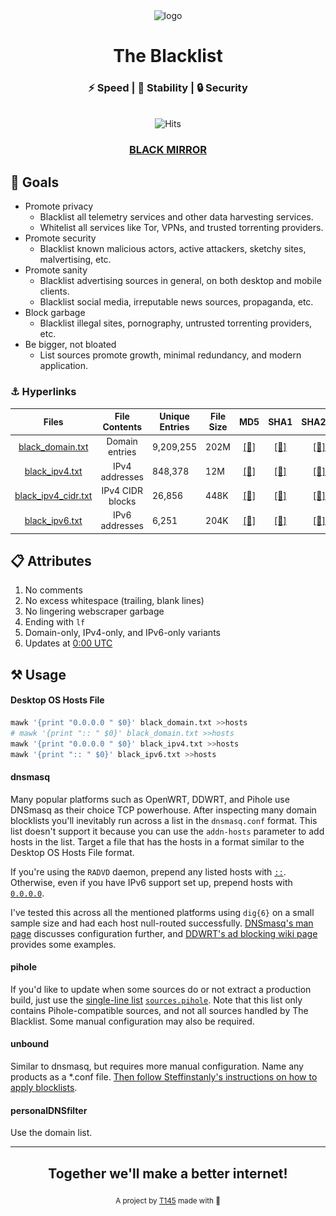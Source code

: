 <div align="center">
  <img src="logo.png"
       alt="logo"
       longdesc="https://github.com/T145/the-blacklist/master/.github/logo.png"
       crossorigin="anonymous"
       referrerpolicy="no-referrer" />
  <h1>The Blacklist</h1>
  <h3>⚡ Speed | 🧱 Stability | 🔒 Security</h3>
  <br>
  <img src="https://hitcounter.pythonanywhere.com/count/tag.svg?url=https%3A%2F%2Fgithub.com%2FT145%2Fthe-blacklist" alt="Hits">
  <h3><a href="https://github.com/T145/black-mirror">BLACK MIRROR</a></h3>
</div>

## 🥅 Goals

- Promote privacy
  - Blacklist all telemetry services and other data harvesting services.
  - Whitelist all services like Tor, VPNs, and trusted torrenting providers.
- Promote security
  - Blacklist known malicious actors, active attackers, sketchy sites, malvertising, etc.
- Promote sanity
  - Blacklist advertising sources in general, on both desktop and mobile clients.
  - Blacklist social media, irreputable news sources, propaganda, etc.
- Block garbage
  - Blacklist illegal sites, pornography, untrusted torrenting providers, etc.
- Be bigger, not bloated
  - List sources promote growth, minimal redundancy, and modern application.

### ⚓ Hyperlinks

<table>
  <thead>
    <tr>
      <th style="text-align:center">Files</th>
      <th style="text-align:center">File Contents</th>
      <th>Unique Entries</th>
      <th>File Size</th>
      <th>MD5</th>
      <th>SHA1</th>
      <th>SHA256</th>
    </tr>
  </thead>
  <tbody>
    <tr>
      <td style="text-align:center"><a href="https://github.com/T145/the-blacklist/releases/download/latest-domain/black_domain.txt">black_domain.txt</a></td>
      <td style="text-align:center">Domain entries</td>
      <td id="domain-count">9,209,255</td>
      <td id="domain-filesize">202M</td>
      <td style="text-align:center"><a href="https://github.com/T145/the-blacklist/releases/download/latest-domain/black_domain.md5">[🔗]</a></td>
      <td style="text-align:center"><a href="https://github.com/T145/the-blacklist/releases/download/latest-domain/black_domain.sha1">[🔗]</a></td>
      <td style="text-align:center"><a href="https://github.com/T145/the-blacklist/releases/download/latest-domain/black_domain.sha256">[🔗]</a></td>
    </tr>
    <tr>
      <td style="text-align:center"><a href="https://github.com/T145/the-blacklist/releases/download/latest-ipv4/black_ipv4.txt">black_ipv4.txt</a></td>
      <td style="text-align:center">IPv4 addresses</td>
      <td id="ipv4-count">848,378</td>
      <td id="ipv4-filesize">12M</td>
      <td style="text-align:center"><a href="https://github.com/T145/the-blacklist/releases/download/latest-ipv4/black_ipv4.md5">[🔗]</a></td>
      <td style="text-align:center"><a href="https://github.com/T145/the-blacklist/releases/download/latest-ipv4/black_ipv4.sha1">[🔗]</a></td>
      <td style="text-align:center"><a href="https://github.com/T145/the-blacklist/releases/download/latest-ipv4/black_ipv4.sha256">[🔗]</a></td>
    </tr>
    <tr>
      <td style="text-align:center"><a href="https://github.com/T145/the-blacklist/releases/download/latest-ipv4/black_ipv4_cidr.txt">black_ipv4_cidr.txt</a></td>
      <td style="text-align:center">IPv4 CIDR blocks</td>
      <td id="ipv4-cidr-count">26,856</td>
      <td id="ipv4-cidr-filesize">448K</td>
      <td style="text-align:center"><a href="https://github.com/T145/the-blacklist/releases/download/latest-ipv4/black_ipv4_cidr.md5">[🔗]</a></td>
      <td style="text-align:center"><a href="https://github.com/T145/the-blacklist/releases/download/latest-ipv4/black_ipv4_cidr.sha1">[🔗]</a></td>
      <td style="text-align:center"><a href="https://github.com/T145/the-blacklist/releases/download/latest-ipv4/black_ipv4_cidr.sha256">[🔗]</a></td>
    </tr>
    <tr>
      <td style="text-align:center"><a href="https://github.com/T145/the-blacklist/releases/download/latest-ipv6/black_ipv6.txt">black_ipv6.txt</a></td>
      <td style="text-align:center">IPv6 addresses</td>
      <td id="ipv6-count">6,251</td>
      <td id="ipv6-filesize">204K</td>
      <td style="text-align:center"><a href="https://github.com/T145/the-blacklist/releases/download/latest-ipv6/black_ipv6.md5">[🔗]</a></td>
      <td style="text-align:center"><a href="https://github.com/T145/the-blacklist/releases/download/latest-ipv6/black_ipv6.sha1">[🔗]</a></td>
      <td style="text-align:center"><a href="https://github.com/T145/the-blacklist/releases/download/latest-ipv6/black_ipv6.sha256">[🔗]</a></td>
    </tr>
  </tbody>
</table>

## 📋 Attributes

1. No comments
2. No excess whitespace (trailing, blank lines)
3. No lingering webscraper garbage
4. Ending with `lf`
5. Domain-only, IPv4-only, and IPv6-only variants
6. Updates at [0:00 UTC](https://www.timeanddate.com/time/zone/timezone/utc)

## ⚒️ Usage

#### Desktop OS Hosts File

```bash
mawk '{print "0.0.0.0 " $0}' black_domain.txt >>hosts
# mawk '{print ":: " $0}' black_domain.txt >>hosts
mawk '{print "0.0.0.0 " $0}' black_ipv4.txt >>hosts
mawk '{print ":: " $0}' black_ipv6.txt >>hosts
```

#### dnsmasq

Many popular platforms such as OpenWRT, DDWRT, and Pihole use DNSmasq as their choice TCP powerhouse. After inspecting many domain blocklists you'll inevitably run across a list in the `dnsmasq.conf` format. This list doesn't support it because you can use the `addn-hosts` parameter to add hosts in the list.
Target a file that has the hosts in a format similar to the Desktop OS Hosts File format.

If you're using the `RADVD` daemon, prepend any listed hosts with [`::`](https://stackoverflow.com/questions/40189084/what-is-ipv6-for-localhost-and-0-0-0-0). Otherwise, even if you have IPv6 support set up, prepend hosts with [`0.0.0.0`](https://github.com/StevenBlack/hosts#we-recommend-using-0000-instead-of-127001).

I've tested this across all the mentioned platforms using `dig{6}` on a small sample size and had each host null-routed successfully. [DNSmasq's man page](https://thekelleys.org.uk/dnsmasq/docs/dnsmasq-man.html) discusses configuration further, and [DDWRT's ad blocking wiki page](https://wiki.dd-wrt.com/wiki/index.php/Ad_blocking) provides some examples.

#### pihole

If you'd like to update when some sources do or not extract a production build, just use the [single-line list](https://discourse.pi-hole.net/t/how-to-add-blocklists-v5-and-later/32127) [`sources.pihole`](https://github.com/T145/the-blacklist/blob/master/sources/sources.pihole). Note that this list only contains Pihole-compatible sources, and not all sources handled by The Blacklist. Some manual configuration may also be required.

#### unbound

Similar to dnsmasq, but requires more manual configuration. Name any products as a \*.conf file. [Then follow Steffinstanly's instructions on how to apply blocklists](https://medium.com/@steffinstanly/unbound-dns-blocking-3567986a5735).

#### personalDNSfilter

Use the domain list.

---

<div align="center">
  <h2>Together we'll make a better internet!</h2>
  <sub>A project by <a href="https://github.com/T145" target="_blank">T145</a> made with 💖<pub>
</div>
